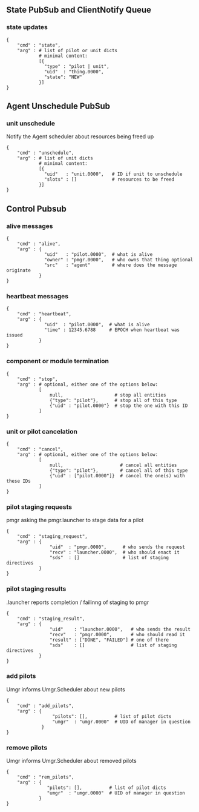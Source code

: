 
## State PubSub and ClientNotify Queue

### state updates

    {
        "cmd" : "state",
        "arg" : # list of pilot or unit dicts
                # minimal content:
                [{
                  "type" : "pilot | unit",
                  "uid"  : "thing.0000",
                  "state": "NEW"
                }]
    }


## Agent Unschedule PubSub

### unit unschedule

Notify the Agent scheduler about resources being freed up

    {
        "cmd" : "unschedule",
        "arg" : # list of unit dicts
                # minimal content:
                [{
                  "uid"   : "unit.0000",   # ID if unit to unschedule
                  "slots" : []             # resources to be freed
                }]
    }


## Control Pubsub

### alive messages

    {
        "cmd" : "alive",
        "arg" : {
                  "uid"   : "pilot.0000",  # what is alive
                  "owner" : "pmgr.0000",   # who owns that thing optional
                  "src"   : "agent"        # where does the message originate
                }
    }


### heartbeat messages

    {
        "cmd" : "heartbeat",
        "arg" : {
                  "uid"  : "pilot.0000",  # what is alive
                  "time" : 12345.6788     # EPOCH when heartbeat was issued
                }
    }


### component or module termination

    {
        "cmd" : "stop",
        "arg" : # optional, either one of the options below:
                [
                    null,                   # stop all entities
                    {"type": "pilot"},      # stop all of this type
                    {"uid" : "pilot.0000"}  # stop the one with this ID
                ]
    }


### unit or pilot cancelation

    {
        "cmd" : "cancel",
        "arg" : # optional, either one of the options below:
                [
                    null,                     # cancel all entities
                    {"type": "pilot"},        # cancel all of this type
                    {"uid" : ["pilot.0000"]}  # cancel the one(s) with these IDs
                ]
    }


### pilot staging requests

pmgr asking the pmgr.launcher to stage data for a pilot

    {
        "cmd" : "staging_request",
        "arg" : {
                    "uid"  : "pmgr.0000",      # who sends the request
                    "recv" : "launcher.0000",  # who should enact it
                    "sds"  : []                # list of staging directives
                }
    }


### pilot staging results

.launcher reports completion / failinng of staging to pmgr

    {
        "cmd" : "staging_result",
        "arg" : {
                    "uid"    : "launcher.0000",   # who sends the result
                    "recv"   : "pmgr.0000",       # who should read it
                    "result" : ["DONE", "FAILED"] # one of there
                    "sds"    : []                 # list of staging directives
                }
    }




### add pilots

Umgr informs Umgr.Scheduler about new pilots

    {
        "cmd" : "add_pilots",
        "arg" : {
                     "pilots": [],          # list of pilot dicts
                     "umgr"  : "umgr.0000"  # UID of manager in question
                 }
    }


### remove pilots

Umgr informs Umgr.Scheduler about removed pilots

    {
        "cmd" : "rem_pilots",
        "arg" : {
                   "pilots": [],          # list of pilot dicts
                   "umgr"  : "umgr.0000"  # UID of manager in question
                }
    }


